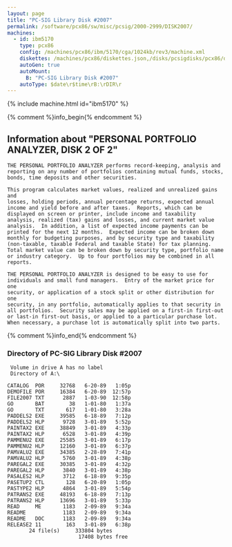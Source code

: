 ```yaml
---
layout: page
title: "PC-SIG Library Disk #2007"
permalink: /software/pcx86/sw/misc/pcsig/2000-2999/DISK2007/
machines:
  - id: ibm5170
    type: pcx86
    config: /machines/pcx86/ibm/5170/cga/1024kb/rev3/machine.xml
    diskettes: /machines/pcx86/diskettes.json,/disks/pcsigdisks/pcx86/diskettes.json
    autoGen: true
    autoMount:
      B: "PC-SIG Library Disk #2007"
    autoType: $date\r$time\rB:\rDIR\r
---
```


{% include machine.html id="ibm5170" %}

{% comment %}info_begin{% endcomment %}

## Information about "PERSONAL PORTFOLIO ANALYZER, DISK 2 OF 2"

    THE PERSONAL PORTFOLIO ANALYZER performs record-keeping, analysis and
    reporting on any number of portfolios containing mutual funds, stocks,
    bonds, time deposits and other securities.
    
    This program calculates market values, realized and unrealized gains and
    losses, holding periods, annual percentage returns, expected annual
    income and yield before and after taxes.  Reports, which can be
    displayed on screen or printer, include income and taxability
    analysis, realized (tax) gains and losses, and current market value
    analysis.  In addition, a list of expected income payments can be
    printed for the next 12 months.  Expected income can be broken down
    monthly for budgeting purposes, and by security type and taxability
    (non-taxable, taxable Federal and taxable State) for tax planning.
    Total market value can be broken down by security type, portfolio name
    or industry category.  Up to four portfolios may be combined in all
    reports.
    
    THE PERSONAL PORTFOLIO ANALYZER is designed to be easy to use for
    individuals and small fund managers.  Entry of the market price for one
    security, or application of a stock split or other distribution for one
    security, in any portfolio, automatically applies to that security in
    all portfolios.  Security sales may be applied on a first-in first-out
    or last-in first-out basis, or applied to a particular purchase lot.
    When necessary, a purchase lot is automatically split into two parts.
{% comment %}info_end{% endcomment %}


### Directory of PC-SIG Library Disk #2007

     Volume in drive A has no label
     Directory of A:\

    CATALOG  POR     32768   6-20-89   1:05p
    DEMOFILE POR     16384   6-20-89  12:57p
    FILE2007 TXT      2887   1-03-90  12:58p
    GO       BAT        38   1-01-80   1:37a
    GO       TXT       617   1-01-80   3:28a
    PADDELS2 EXE     39585   6-18-89   7:12p
    PADDELS2 HLP      9728   3-01-89   5:52p
    PAINTAX2 EXE     38849   3-01-89   4:33p
    PAINTAX2 HLP      6528   3-01-89   4:39p
    PAMMENU2 EXE     25585   3-01-89   6:17p
    PAMMENU2 HLP     12160   3-01-89   6:37p
    PAMVALU2 EXE     34385   2-28-89   7:41p
    PAMVALU2 HLP      5760   3-01-89   4:38p
    PAREGAL2 EXE     30385   3-01-89   4:32p
    PAREGAL2 HLP      3840   3-01-89   4:38p
    PASALES2 HLP      3712   6-18-89   9:35p
    PASETUP2 CTL       128   6-20-89   1:05p
    PASTYPE2 HLP      4864   3-01-89   5:54p
    PATRANS2 EXE     48193   6-18-89   7:13p
    PATRANS2 HLP     13696   3-01-89   5:33p
    READ     ME       1183   2-09-89   9:34a
    README            1183   2-09-89   9:34a
    README   DOC      1183   2-09-89   9:34a
    RELEASE2 11        163   3-01-89   6:38p
           24 file(s)     333804 bytes
                           17408 bytes free
